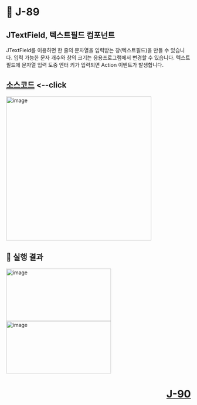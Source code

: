 # 📖 J-89

## JTextField, 텍스트필드 컴포넌트
<p>
  JTextField를 이용하면 한 줄의 문자열을 입력받는 창(텍스트필드)을 만들 수 있습니다.
  입력 가능한 문자 개수와 창의 크기는 응용프로그램에서 변경할 수 있습니다.
  텍스트필드에 문자열 입력 도중 엔터 키가 입력되면 Action 이벤트가 발생합니다.
</p>

[소스코드](./TextFieldEx.java) <--click
---

<img width="396" height="393" alt="image" src="https://github.com/user-attachments/assets/ac15f70a-e75e-4ab6-be12-af4422aec962" />

📘 실행 결과
---

<img width="286" height="143" alt="image" src="https://github.com/user-attachments/assets/decaea01-5f90-4af7-bcd4-afc439e992c8" />
<img width="286" height="143" alt="image" src="https://github.com/user-attachments/assets/0afb8ca8-6de3-4542-ad06-1bd89b0671cd" />

# <p align="right">[J-90](./J_90.md)</p>
